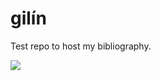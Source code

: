 gilín
=====

Test repo to host my bibliography.

[<img src="https://ga.wikipedia.org/wiki/Gil%C3%ADn_(feithid)#/media/%C3%8Domh%C3%A1:Lepisma_saccharina_1a.JPG">](<https://ga.wikipedia.org/wiki/Gil%C3%ADn_(feithid)>)
